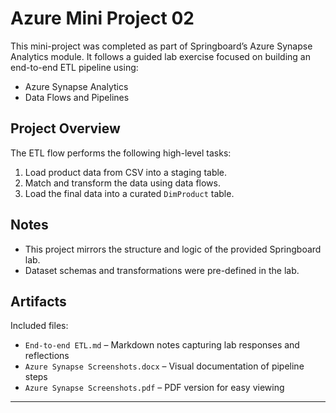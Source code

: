 # Azure Mini Project 02

This mini-project was completed as part of Springboard’s Azure Synapse Analytics module. It follows a guided lab exercise focused on building an end-to-end ETL pipeline using:

- Azure Synapse Analytics
- Data Flows and Pipelines

## Project Overview

The ETL flow performs the following high-level tasks:

1. Load product data from CSV into a staging table.
2. Match and transform the data using data flows.
3. Load the final data into a curated `DimProduct` table.

## Notes

- This project mirrors the structure and logic of the provided Springboard lab.
- Dataset schemas and transformations were pre-defined in the lab.

## Artifacts

Included files:
- `End-to-end ETL.md` – Markdown notes capturing lab responses and reflections
- `Azure Synapse Screenshots.docx` – Visual documentation of pipeline steps
- `Azure Synapse Screenshots.pdf` – PDF version for easy viewing

---
